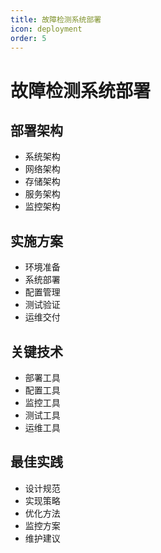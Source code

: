 ```yaml
---
title: 故障检测系统部署
icon: deployment
order: 5
---
```


# 故障检测系统部署

## 部署架构
- 系统架构
- 网络架构
- 存储架构
- 服务架构
- 监控架构

## 实施方案
- 环境准备
- 系统部署
- 配置管理
- 测试验证
- 运维交付

## 关键技术
- 部署工具
- 配置工具
- 监控工具
- 测试工具
- 运维工具

## 最佳实践
- 设计规范
- 实现策略
- 优化方法
- 监控方案
- 维护建议
